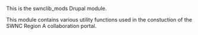 This is the swnclib_mods Drupal module.

This module contains various utility functions used in the constuction
of the SWNC Region A collaboration portal.
